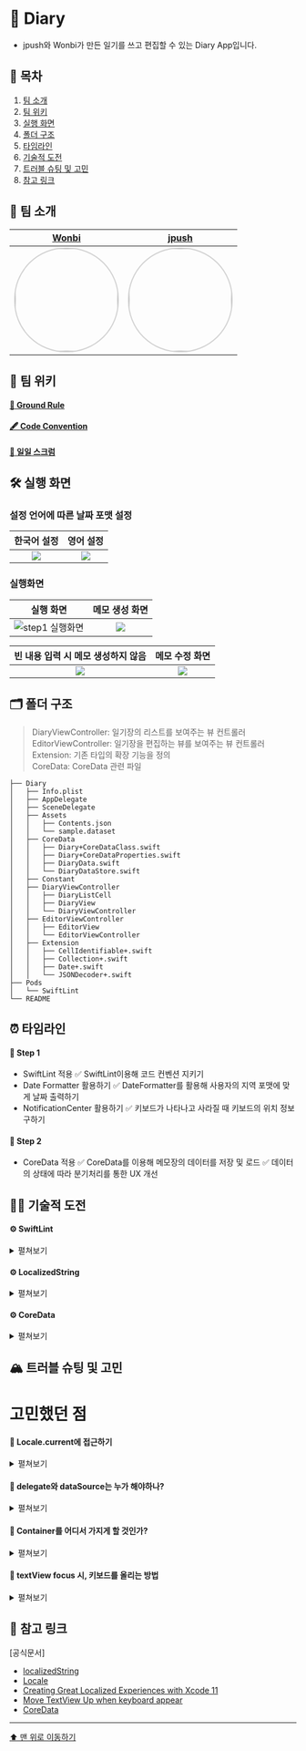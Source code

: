 # 📔 Diary
- jpush와 Wonbi가 만든 일기를 쓰고 편집할 수 있는 Diary App입니다.

## 📖 목차
1. [팀 소개](#-팀-소개)
2. [팀 위키](#-팀-위키)
3. [실행 화면](#-실행-화면)
4. [폴더 구조](#-폴더-구조)
5. [타임라인](#-타임라인)
6. [기술적 도전](#-기술적-도전)
7. [트러블 슈팅 및 고민](#-트러블-슈팅-및-고민)
8. [참고 링크](#-참고-링크)

<!-- 
4. [Diagram](#-diagram)
5. [폴더 구조](#-폴더-구조)
6. [타임라인](#-타임라인)
7. [기술적 도전](#-기술적-도전)
8. [트러블 슈팅 및 고민](#-트러블-슈팅-및-고민)
9. [참고 링크](#-참고-링크)
 -->

## 🌱 팀 소개
|[Wonbi](https://github.com/wonbi92)|[jpush](https://github.com/jjpush)|
|:---:|:---:|
| <img width="180px" img style="border: 2px solid lightgray; border-radius: 90px;-moz-border-radius: 90px;-khtml-border-radius: 90px;-webkit-border-radius: 90px;" src="https://avatars.githubusercontent.com/u/88074999?v=4">| <img width="180px" img style="border: 2px solid lightgray; border-radius: 90px;-moz-border-radius: 90px;-khtml-border-radius: 90px;-webkit-border-radius: 90px;" src= "https://i.imgur.com/BpCwjWH.jpg">|

## 🧭 팀 위키

#### [🤙 Ground Rule](https://github.com/jjpush/ios-diary/wiki/1.-Ground-Rule)

#### [🖋 Code Convention](https://github.com/jjpush/ios-diary/wiki/2.-Code-Convention)

#### [📝 일일 스크럼](https://github.com/jjpush/ios-diary/wiki/3.-일일-스크럼)

## 🛠 실행 화면

### 설정 언어에 따른 날짜 포맷 설정

| 한국어 설정 | 영어 설정 |
|:--:|:--:|
|![](https://i.imgur.com/aDT5Do7.png)|![](https://i.imgur.com/4zgmlvI.png)|

### 실행화면

| 실행 화면 | 메모 생성 화면 | 
|:--:|:--:|
|![step1 실행화면](https://user-images.githubusercontent.com/82566116/208919392-8c0fac1a-1282-42a2-ae0c-c6e54debbdb0.gif)| ![](https://i.imgur.com/QeBfmLF.gif) | 

| 빈 내용 입력 시 메모 생성하지 않음 | 메모 수정 화면 |
|:--:|:--:|
|![](https://i.imgur.com/3CJvJjE.gif) | ![](https://i.imgur.com/R08mrDl.gif)



<!--
## 👀 Diagram

### 🧬 Class Diagram
![](https://i.imgur.com/14dtqyj.png)
-->
 
## 🗂 폴더 구조
> DiaryViewController: 일기장의 리스트를 보여주는 뷰 컨트롤러 <br>
> EditorViewController: 일기장을 편집하는 뷰를 보여주는 뷰 컨트롤러 <br>
> Extension: 기존 타입의 확장 기능을 정의 <br>
> CoreData: CoreData 관련 파일
```
├── Diary
│   ├── Info.plist
│   ├── AppDelegate
│   ├── SceneDelegate
│   ├── Assets
│   │   ├── Contents.json
│   │   └── sample.dataset
│   ├── CoreData
│   │   ├── Diary+CoreDataClass.swift
│   │   ├── Diary+CoreDataProperties.swift
│   │   ├── DiaryData.swift
│   │   └── DiaryDataStore.swift
│   ├── Constant
│   ├── DiaryViewController
│   │   ├── DiaryListCell
│   │   ├── DiaryView
│   │   └── DiaryViewController
│   ├── EditorViewController
│   │   ├── EditorView
│   │   └── EditorViewController
│   ├── Extension
│   │   ├── CellIdentifiable+.swift
│   │   ├── Collection+.swift
│   │   ├── Date+.swift
│   │   └── JSONDecoder+.swift
├── Pods
│   └── SwiftLint
└── README
```

## ⏰ 타임라인

#### 👟 Step 1
- SwiftLint 적용
    ✅ SwiftLint이용해 코드 컨벤션 지키기
- Date Formatter 활용하기
    ✅ DateFormatter를 활용해 사용자의 지역 포맷에 맞게 날짜 출력하기
- NotificationCenter 활용하기
    ✅ 키보드가 나타나고 사라질 때 키보드의 위치 정보 구하기 

#### 👟 Step 2
- CoreData 적용
    ✅ CoreData를 이용해 메모장의 데이터를 저장 및 로드
    ✅ 데이터의 상태에 따라 분기처리를 통한 UX 개선

## 🏃🏻 기술적 도전

#### ⚙️ SwiftLint 
<details>
<summary>펼쳐보기</summary>
    
- SwiftLint란 스위프트 언어에서 사용하는 `Linter` 입니다.`Linter`란 커뮤니티나 팀에서 정한 스타일 규칙을 따르지 않는 코드 부분을 식별하고 표시하는 것을 돕는 도구입니다.
- 이 SwiftLint 오픈소스 라이브러리를 활용하면 미리 정한 코드 컨벤션을 지키지 않았을 시 이를 컴파일러가 표시하도록 해서 코더가 코드 컨벤션을 지키고 코드의 복잡성이 올라가지 않도록 도와주는 장점이 있습니다. <br><br>
- 💡 이번 프로젝트에서는 팀원과 미리 정해놓은 코드 컨벤션 규칙을 실수로 어기는 일이 없도록 하기위해 CocoaPods을 통해 라이브러리를 적용해보았습니다.

</details>

#### ⚙️ LocalizedString 
<details>
<summary>펼쳐보기</summary>
    
- LocalizedString은 사용자가 선호하는 언어적, 문화적, 기술적 컨벤션에 맞추어 좀 더 사용자 친화적으로 앱을 보여줄 수 있습니다. 
- 이를 통해 사용자에게 좀 더 나은 UI/UX를 제공할 수 있고, 각 나라와 언어에 맞는 앱을 구성할 수 있습니다. <br><br>
- 💡 이번 프로젝트에서는 이 Localized를 사용하기 위해서 [Locale](https://developer.apple.com/documentation/foundation/locale) 타입을 사용하여 
    사용자의 기기의 Locale.preferredLanguages 배열의 첫번째 값을 가져와서 사용했습니다.

</details>

#### ⚙️ CoreData 
<details>
<summary>펼쳐보기</summary>
    
- CoreData는 애플리케이션의 모델 계층의 객체를 관리하기 위한 프레임워크입니다. 이 프레임워크는 객체의 영속 기능을 포함한 객체 생명주기 및 객체 관계도 관리 작업에 대한 일반적이고 자동화 된 방법을 제시합니다.
- 코어데이터를 사용하면 앱이 종료되어도 앱 내에 작성했던 데이터를 영속적으로 보관할 수 있고, 사용자의 입력값에 따라 새로운 데이터를 만들거나, 기존 데이터를 수정하거나, 데이터를 제거하는 동작을 자동화 된 방법으로 활용할 수 있습니다.
    <br><br>
- 💡 이번 프로젝트에서는 이 코어데이터를 통해 사용자가 입력한 일기를 앱이 종료되어도 영속적으로 보관하도록 하고, 사용자가 내용을 수정하거나 삭제할 수 있는 방법을 제시하여 활용하도록 사용했습니다.
</details>

## 🏔 트러블 슈팅 및 고민
    
# 고민했던 점

#### 🚀 Locale.current에 접근하기
    
<details>
<summary> 
펼쳐보기
</summary>

**문제 👻**
- LocalizedString을 사용하기 위해서 Locale.current를 통해 접근하고 싶었으나 한국 지역의 경우 값이 "ko_KR"이 아닌 "en_KR"이 나오게 되어 정상적으로 Localize 되지 않는 문제가 있었습니다. 
    
**해결 🔫**
- 사용자 기기의 설정의 선호하는 언어 리스트(Locale.preferredLanguages)를 가져온 후 가장 상단(first)에 있는 언어를 가져와서 "ko_KR"로 설정해줄 수 있었습니다.

</details>
    
#### 💭 delegate와 dataSource는 누가 해야하나?
    
<details>
<summary> 
펼쳐보기
</summary>

**고민 🤔**
- 방대해져 가독성이 떨어지는 ViewController 클래스의 가독성을 올리기 위해 `UITableViewDelegate`객체와 `UITableViewDataSource`객체를 커스텀으로 직접 만들어 만든 객체가 관련된 로직을 수행하고, 이를 뷰 컨트롤러가 소유하게 하는 방법을 생각했습니다.
```swift
final class DiaryTableViewDelegate: UITableViewDelegate {
    // 델리게이트 기능 구현
}

final class DiaryTableViewDataSource: UITableViewDataSource {
    // 데이터소스 기능 구현
}

final class DiaryViewController: UIViewController {
    private let tableView: UITableView = UITableView()
    
    private let delegate: UITableViewDelegate = DiaryTableViewDelegate()
    private let dataSource: UITableViewDataSource = DiaryTableViewDataSource()
    
    override func viewDidLoad() {
        super.viewDidLoad()
        tableView.delegate = delegate
        tableView.dataSource = dataSource
    }
}
```
- 하지만, 실제로 이 객체들을 커스텀으로 만들었을 때 delegate가 다음 화면을 띄우기 위해 네비게이션 컨트롤러를 가지고 있게 되고 화면을 띄우기 전에 뷰 컨트롤러에 모델에 대한 데이터를 넘겨주기 위해 모델을 소유하게 되는 등, 오히려 불필요한 의존성을 만들게되고, 이로 인해 로직이 더욱 복잡해지는 듯한 느낌을 받았습니다.

```swift
class TestTableViewDelegate: NSObject, UITableViewDelegate {
    let navigationController: UINavigationController
    private var diaryContents: [DiaryContent] = []
    
    init(data: [DiaryContent], navi: UINavigationController) {
        diaryContents = data
        navigationController = navi
    }
    
    func tableView(_ tableView: UITableView, didSelectRowAt indexPath: IndexPath) {
        tableView.deselectRow(at: indexPath, animated: true)
        
        let editorViewController = EditorViewController()
        editorViewController.configureEditorView(from: diaryContents[indexPath.row])
        
        self.navigationController.pushViewController(editorViewController, animated: true)
    }
}
```

- 결과적으로 데이터소스와 델리게이트 역할을 하는 컨트롤러 객체만 더 생겼을 뿐이고, 이는 방대해진 뷰 컨트롤러를 줄이기 위해 너무 많은 사이드 이팩트를 가져간다고 생각했습니다. 뷰 컨트롤러가 조금 방대하더라도 중간에 객체를 거쳐서 로직이 진행되는 것보다 다이렉트로 컨트롤 하는 것이 더 좋은 방향이라 생각했습니다.
- 이런 고민을 거듭한 결과, 이는 좋은 방향성이 아니라는 생각이 들어 적용하지 않았습니다.
    
</details>
    
    
#### 💭 Container를 어디서 가지게 할 것인가?
<details>
<summary> 
펼쳐보기
</summary>
    
- 먼저, 코어데이터를 사용하기위한 패턴을 어떻게 가져가야 할지에 대한 고민을 했습니다. 단순히 뷰 컨트롤러가 NSPersistentContainer 객체를 가지는 방식으로 간다면, 코어데이터의 데이터를 여기저기서 접근할 수 있게되어 어디서 언제 이 데이터가 생성, 수정, 삭제가 일어나는지에 대한 시점을 알기 힘들어지기 때문에 이 방법은 좋은 방법이 아니라 생각했습니다. 그래서 좀 더 좋은 방법은 없을까 고민해보았습니다.

    
1. 시작할 때 rootViewController에 주입해서 사용하는 방법
    - NSPersistentContainer객체를 하나 만든 후, 그 객체를 뷰 컨트롤러에 주입하여 사용하는 방식을 생각했습니다. 그리고 프로토콜을 이용해 이 프로토콜을 채택하는 객체만 Container를 주입받아 사용하도록 로직을 구성하였습니다. 
    - 하지만, 이 방법은 뷰컨트롤러가 Container를 가지고 있는 것은 동일하기에 context에 직접 접근이 가능해 코어데이터가 뷰 컨트롤러에 직접 노출되는 문제가 있었습니다.
    
    
2. 전역으로 사용한 Appdelegate의 container를 가져오는 방법
    - 그래서 NSPersistentContainer객체를 Appdelegate가 가지도록 하고, 그 Container를 매니징하는 Store 싱글톤 객체를 만들어 context에 직접 접근하지 않고 데이터의 생성, 수정, 삭제를 요청하기만 하도록 하여 context를 숨기면서 데이터의 변화를 추적하기 편하도록 구성하게 되었습니다.
    
    
    
    
</details>

#### 💭 textView focus 시, 키보드를 올리는 방법
<details>
<summary> 
펼쳐보기
</summary>

- iOS 15 버전 이후부터는 KeyboardGuideLayout이 있어 사용이 간편하나 이번 프로젝트는 14버전을 기준으로 잡았기 때문에 NotificationCenter를 활용해서 키보드를 불러주는 방법을 사용했습니다.
    - 키보드를 불러오는 순간 textView의 Bottom 제약조건을 수정해서 키보드의 높이만큼 constant를 주었습니다.
    - 새 메모를 생성 시 키보드가 올라오는 애니메이션을 보여주고 UX를 향상시키기 위해서 viewDidAppear에서 조정하도록 했습니다.
    
    - 키보드를 올릴 때 textview가 tap되었을 때 NotificationCenter.post를 하고 싶었으나 작동하지 않았습니다. 왜 그런지는 아직 파악하지 못했고 firstResponder를 불러오는 becomefirstResponder를 사용했습니다.
    
</details>

#### 


## 🔗 참고 링크

[공식문서]

- [localizedString](https://developer.apple.com/documentation/foundation/dateformatter/1415241-localizedstring) <br>
- [Locale](https://developer.apple.com/documentation/foundation/locale) <br>
- [Creating Great Localized Experiences with Xcode 11](https://developer.apple.com/videos/play/wwdc2019/403/) <br>
- [Move TextView Up when keyboard appear](https://stackoverflow.com/questions/25693130/move-textfield-when-keyboard-appears-swift) <br>
- [CoreData](https://developer.apple.com/documentation/coredata) <br>
---


[⬆️ 맨 위로 이동하기](#-diary)
